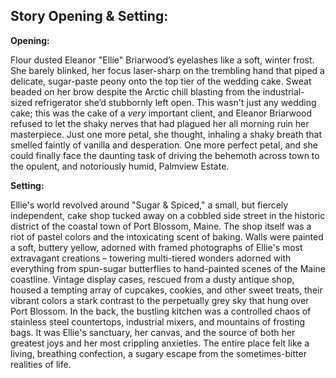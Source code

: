 ## Story Opening & Setting:

**Opening:**

Flour dusted Eleanor "Ellie" Briarwood’s eyelashes like a soft, winter frost. She barely blinked, her focus laser-sharp on the trembling hand that piped a delicate, sugar-paste peony onto the top tier of the wedding cake. Sweat beaded on her brow despite the Arctic chill blasting from the industrial-sized refrigerator she’d stubbornly left open. This wasn't just any wedding cake; this was the cake of a *very* important client, and Eleanor Briarwood refused to let the shaky nerves that had plagued her all morning ruin her masterpiece. Just one more petal, she thought, inhaling a shaky breath that smelled faintly of vanilla and desperation. One more perfect petal, and she could finally face the daunting task of driving the behemoth across town to the opulent, and notoriously humid, Palmview Estate.

**Setting:**

Ellie's world revolved around "Sugar & Spiced," a small, but fiercely independent, cake shop tucked away on a cobbled side street in the historic district of the coastal town of Port Blossom, Maine. The shop itself was a riot of pastel colors and the intoxicating scent of baking. Walls were painted a soft, buttery yellow, adorned with framed photographs of Ellie's most extravagant creations – towering multi-tiered wonders adorned with everything from spun-sugar butterflies to hand-painted scenes of the Maine coastline. Vintage display cases, rescued from a dusty antique shop, housed a tempting array of cupcakes, cookies, and other sweet treats, their vibrant colors a stark contrast to the perpetually grey sky that hung over Port Blossom. In the back, the bustling kitchen was a controlled chaos of stainless steel countertops, industrial mixers, and mountains of frosting bags. It was Ellie's sanctuary, her canvas, and the source of both her greatest joys and her most crippling anxieties. The entire place felt like a living, breathing confection, a sugary escape from the sometimes-bitter realities of life.
